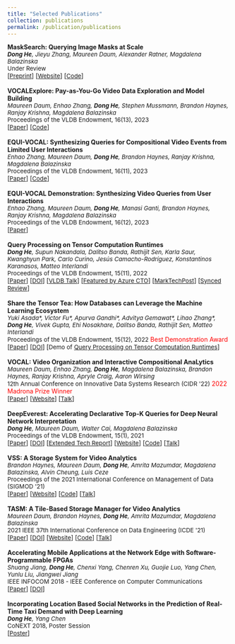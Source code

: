 ```yaml
---
title: "Selected Publications"
collection: publications
permalink: /publication/publications
---
```


<b>MaskSearch: Querying Image Masks at Scale</b><br>
<i style="font-size:95%"><b>Dong He</b>, Jieyu Zhang, Maureen Daum, Alexander Ratner, Magdalena Balazinska</i><br>
<span style="font-size:95%">Under Review</span><br>
[<a href="https://arxiv.org/pdf/2305.02375.pdf" style="font-size:95%">Preprint</a>] [<a href="https://db.cs.washington.edu/projects/neuralartifactdb/" style="font-size:95%">Website</a>] [<a href="https://github.com/uwdb/MaskSearch" style="font-size:95%">Code</a>]<br>
<br>
<b>VOCALExplore: Pay-as-You-Go Video Data Exploration and Model Building</b><br>
<i style="font-size:95%">Maureen Daum, Enhao Zhang, <b>Dong He</b>, Stephen Mussmann, Brandon Haynes, Ranjay Krishna, Magdalena Balazinska</i><br>
<span style="font-size:95%">Proceedings of the VLDB Endowment, 16(13), 2023</span><br>
[<a href="https://www.vldb.org/pvldb/vol16/p4188-daum.pdf" style="font-size:95%">Paper</a>] [<a href="https://github.com/uwdb/vocalexplore" style="font-size:95%">Code</a>]<br>
<br>
<b>EQUI-VOCAL: Synthesizing Queries for Compositional Video Events from Limited User Interactions</b><br>
<i style="font-size:95%">Enhao Zhang, Maureen Daum, <b>Dong He</b>, Brandon Haynes, Ranjay Krishna, Magdalena Balazinska</i><br>
<span style="font-size:95%">Proceedings of the VLDB Endowment, 16(11), 2023</span><br>
[<a href="https://www.vldb.org/pvldb/vol16/p2714-zhang.pdf" style="font-size:95%">Paper</a>] [<a href="https://github.com/uwdb/EQUI-VOCAL" style="font-size:95%">Code</a>]<br>
<br>
<b>EQUI-VOCAL Demonstration: Synthesizing Video Queries from User Interactions</b><br>
<i style="font-size:95%">Enhao Zhang, Maureen Daum, <b>Dong He</b>, Manasi Ganti, Brandon Haynes, Ranjay Krishna, Magdalena Balazinska</i><br>
<span style="font-size:95%">Proceedings of the VLDB Endowment, 16(12), 2023</span><br>
[<a href="https://www.vldb.org/pvldb/vol16/p3978-zhang.pdf" style="font-size:95%">Paper</a>]<br>
<br>
<b>Query Processing on Tensor Computation Runtimes</b><br>
<i style="font-size:95%"><b>Dong He</b>, Supun Nakandala, Dalitso Banda, Rathijit Sen, Karla Saur, Kwanghyun Park, Carlo Curino, Jesús Camacho-Rodríguez, Konstantinos Karanasos, Matteo Interlandi</i><br> 
<span style="font-size:95%">Proceedings of the VLDB Endowment, 15(11), 2022</span><br>
[<a href="https://dongheuw.github.io/files/tqp-vldb22.pdf" style="font-size:95%">Paper</a>] [<a href="https://doi.org/10.14778/3551793.3551833" style="font-size:95%">DOI</a>] [<a href="https://youtu.be/BtRSzbJKzgk" style="font-size:95%">VLDB Talk</a>] [<a href="https://youtu.be/sgIBC3yWa-M?si=DSuiL4p6z0xSlUMM&t=1185" style="font-size:95%">Featured by Azure CTO</a>] [<a href="https://www.marktechpost.com/2022/03/13/researchers-from-the-university-of-washington-and-uc-san-diego-introduce-tensor-query-processor-tqp-with-tensor-computation-runtimes-for-query-processing-20x-speedup/" style="font-size:95%">MarkTechPost</a>] [<a href="https://medium.com/syncedreview/meet-tqp-the-first-query-processor-to-run-on-tensor-computation-runtimes-delivers-up-to-20x-7d1f09d3b9f8" style="font-size:95%">Synced Review</a>]<br>
<br>
<b>Share the Tensor Tea: How Databases can Leverage the Machine Learning Ecosystem</b><br>
<i style="font-size:95%">Yuki Asada*, Victor Fu*, Apurva Gandhi*, Advitya Gemawat*, Lihao Zhang*, <b>Dong He</b>, Vivek Gupta, Ehi Nosakhare, Dalitso Banda, Rathijit Sen, Matteo Interlandi</i><br>
<span style="font-size:95%">Proceedings of the VLDB Endowment, 15(12), 2022</span> <a href="https://vldb.org/2022/?conference-awards" style="color: #FF0000; text-decoration: none;">Best Demonstration Award</a><br>
[<a href="https://www.vldb.org/pvldb/vol15/p3598-interlandi.pdf" style="font-size:95%">Paper</a>] [<a href="https://doi.org/10.14778/3554821.3554853" style="font-size:95%">DOI</a>] [<span style="font-size:95%">Demo of</span> <a href="https://dongheuw.github.io/files/tqp-vldb22.pdf" style="font-size:95%">Query Processing on Tensor Computation Runtimes</a>]<br>
<br>
<b>VOCAL: Video Organization and Interactive Compositional AnaLytics</b><br>
<i style="font-size:95%">Maureen Daum<sup>*</sup>, Enhao Zhang<sup>*</sup>, <b>Dong He</b>, Magdalena Balazinska, Brandon Haynes, Ranjay Krishna, Apryle Craig, Aaron Wirsing</i><br>
<span style="font-size:95%">12th Annual Conference on Innovative Data Systems Research (CIDR '22)</span> <a href="https://www.madrona.com/and-the-madrona-prize-goes-to-vocal/" style="color: #FF0000; text-decoration: none;">2022 Madrona Prize Winner</a><br>
[<a href="http://cidrdb.org/cidr2022/papers/p41-daum.pdf" style="font-size:95%">Paper</a>] [<a href="https://db.cs.washington.edu/projects/visualworld/" style="font-size:95%">Website</a>] [<a href="https://youtu.be/b3WXC5zlyBA" style="font-size:95%">Talk</a>]<br>
<br>
<b>DeepEverest: Accelerating Declarative Top-K Queries for Deep Neural Network Interpretation</b><br>
<i style="font-size:95%"><b>Dong He</b>, Maureen Daum, Walter Cai, Magdalena Balazinska</i><br>
<span style="font-size:95%">Proceedings of the VLDB Endowment, 15(1), 2021</span><br>
[<a href="https://www.vldb.org/pvldb/vol15/p98-he.pdf" style="font-size:95%">Paper</a>] [<a href="https://doi.org/10.14778/3485450.3485460" style="font-size:95%">DOI</a>] [<a href="https://arxiv.org/abs/2104.02234" style="font-size:95%">Extended Tech Report</a>] [<a href="https://db.cs.washington.edu/projects/deepeverest/" style="font-size:95%">Website</a>] [<a href="https://github.com/uwdb/deepeverest" style="font-size:95%">Code</a>] [<a href="https://youtu.be/YAANPB32zX0" style="font-size:95%">Talk</a>]<br>
<br>
<b>VSS: A Storage System for Video Analytics</b><br>
<i style="font-size:95%">Brandon Haynes, Maureen Daum, <b>Dong He</b>, Amrita Mazumdar, Magdalena Balazinska, Alvin Cheung, Luis Ceze</i> <br>
<span style="font-size:95%">Proceedings of the 2021 International Conference on Management of Data (SIGMOD '21)</span><br>
[<a href="https://db.cs.washington.edu/projects/visualworld/vss.pdf" style="font-size:95%">Paper</a>] [<a href="https://db.cs.washington.edu/projects/visualworld/" style="font-size:95%">Website</a>] [<a href="https://github.com/BrandonHaynes/vss" style="font-size:95%">Code</a>] [<a href="https://dl.acm.org/doi/abs/10.1145/3448016.3459242" style="font-size:95%">Talk</a>]<br>
<br>
<b>TASM: A Tile-Based Storage Manager for Video Analytics</b><br>
<i style="font-size:95%">Maureen Daum, Brandon Haynes, <b>Dong He</b>, Amrita Mazumdar, Magdalena Balazinska</i><br>
<span style="font-size:95%">2021 IEEE 37th International Conference on Data Engineering (ICDE '21)</span><br>
[<a href="https://db.cs.washington.edu/projects/visualworld/tasm.pdf" style="font-size:95%">Paper</a>] [<a href="https://doi.org/10.1109/ICDE51399.2021.00156" style="font-size:95%">DOI</a>] [<a href="https://db.cs.washington.edu/projects/visualworld/" style="font-size:95%">Website</a>] [<a href="https://github.com/uwdb/tasm" style="font-size:95%">Code</a>] [<a href="https://youtu.be/j8mvXSWXzws" style="font-size:95%">Talk</a>]<br>
<br>
<b>Accelerating Mobile Applications at the Network Edge with Software-Programmable FPGAs</b><br>
<i style="font-size:95%">Shuang Jiang, <b>Dong He</b>, Chenxi Yang, Chenren Xu, Guojie Luo, Yang Chen, Yunlu Liu, Jiangwei Jiang</i><br>
<span style="font-size:95%">IEEE INFOCOM 2018 - IEEE Conference on Computer Communications</span><br>
[<a href="https://dongheuw.github.io/files/edgefpga-infocom18.pdf" style="font-size:95%">Paper</a>] [<a href="https://doi.org/10.1109/INFOCOM.2018.8485850" style="font-size:95%">DOI</a>]<br>
<br>
<b>Incorporating Location Based Social Networks in the Prediction of Real-Time Taxi Demand with Deep Learning</b><br>
<i style="font-size:95%"><b>Dong He</b>, Yang Chen</i><br>
<span style="font-size:95%">CoNEXT 2018, Poster Session</span><br>
[<a href="https://dongheuw.github.io/files/taxi-conext18.pdf" style="font-size:95%">Poster</a>]<br>
